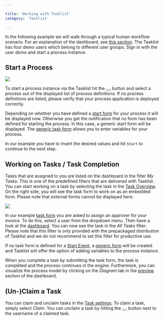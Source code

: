 ```yaml
---

title: 'Working with Tasklist'
category: 'Tasklist'

---
```


In the following example we will walk through a typical human workflow scenario. For an explanation of the dashboard, see <a href="ref:#tasklist-dashboard">this section</a>. The Tasklist has four demo users which belong to different user groups. Sign in with the user _demo_ and start a process instance.

## Start a Process

<div class="row">
  <div class="col-xs-6 col-sm-6 col-md-3">
    <img data-img-thumb src="ref:asset:/assets/img/implementation-tasklist/tasklist-start-process.png" />
  </div>
  <div class="col-xs-6 col-sm-6 col-md-9">
    <p>
      To start a process instance via the Tasklist hit the <button class="btn btn-xs"><i class="glyphicon glyphicon-list-alt"></i></button> button and select a process out of the displayed list of process definitions. If no process definitions are listed, please verify that your process application is deployed correctly.
    </p>
    <p>
      Depending on whether you have defined a <a href="ref:#tasklist-task-forms">start form</a> for your process it will be displayed now. Otherwise you get the notification that no form has been defined for starting the process. In this case, a generic start form will be displayed. The <a href="ref:#tasklist-task-forms-generic-task-forms">generic task form</a> allows you to enter variables for your process.
    </p>
    <p>
      In our example you have to insert the desired values and hit <code>Start</code> to continue to the next step.
    </p>
  </div>
</div>

## Working on Tasks / Task Completion

Tasks that are assigned to you are listed on the dashboard in the filter <i>My Tasks</i>. This is one of the predefined filters that are delivered with Tasklist. You can start working on a task by selecting the task in the <a href="ref:#tasklist-dashboard">Task Overview</a>. On the right side, you will see the task form to work on as an embedded form. Please note that external forms cannot be displayed here.

<div class="row">
  <div class="col-xs-6 col-sm-6 col-md-3">
    <img data-img-thumb src="ref:asset:/assets/img/implementation-tasklist/tasklist-form-assign-approver.png" />
  </div>
  <div class="col-xs-6 col-sm-6 col-md-9">
     <p>In our example <a href="ref:#tasklist-task-forms">task form</a> you are asked to assign an approver for your invoice. To do this, select a user from the dropdown menu. Then have a look at the  <a href="ref:#tasklist-dashboard">dashboard</a>. You can now see the task in the <i>All Tasks</i> filter. Please note that this filter is only provided with the prepackaged distribution of Tasklist and we do not recommend to set this filter for productive use.</p>
     <p>If no task form is defined for a <a href="ref:/api-references/bpmn20/#events-start-events">Start Event</a>, a <a href="ref:#tasklist-task-forms-generic-task-forms">generic form</a> will be created and Tasklist will offer the option of adding variables to the process instance.</p>
     <p>When you complete a task by submitting the task form, the task is completed and the process continues in the engine. Furthermore, you can visualize the process model by clicking on the <i>Diagram</i> tab in the <a href="ref:#tasklist-dashboard-task-form-and-diagram-view">preview</a> section of the dashboard.  </p>
  </div>
</div>


## (Un-)Claim a Task

<p>You can claim and unclaim tasks in the <a href="ref:#tasklist-dashboard-task-settings">Task settings</a>. To claim a task, simply select <i>Claim</i>. You can unclaim a task by hitting the <button class="btn btn-xs"><i class="glyphicon glyphicon-remove"></i></button> button next to the username of a claimed task.</p>
